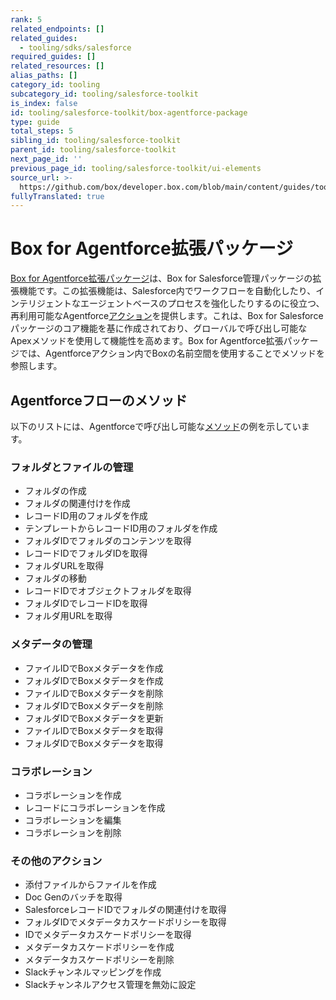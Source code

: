 ```yaml
---
rank: 5
related_endpoints: []
related_guides:
  - tooling/sdks/salesforce
required_guides: []
related_resources: []
alias_paths: []
category_id: tooling
subcategory_id: tooling/salesforce-toolkit
is_index: false
id: tooling/salesforce-toolkit/box-agentforce-package
type: guide
total_steps: 5
sibling_id: tooling/salesforce-toolkit
parent_id: tooling/salesforce-toolkit
next_page_id: ''
previous_page_id: tooling/salesforce-toolkit/ui-elements
source_url: >-
  https://github.com/box/developer.box.com/blob/main/content/guides/tooling/salesforce-toolkit/box-agentforce-package.md
fullyTranslated: true
---
```

# Box for Agentforce拡張パッケージ

[Box for Agentforce拡張パッケージ][agentforce]は、Box for Salesforce管理パッケージの拡張機能です。この拡張機能は、Salesforce内でワークフローを自動化したり、インテリジェントなエージェントベースのプロセスを強化したりするのに役立つ、再利用可能なAgentforce[アクション][actions]を提供します。これは、Box for Salesforceパッケージのコア機能を基に作成されており、グローバルで呼び出し可能なApexメソッドを使用して機能性を高めます。Box for Agentforce拡張パッケージでは、Agentforceアクション内でBoxの名前空間を使用することでメソッドを参照します。

## Agentforceフローのメソッド

以下のリストには、Agentforceで呼び出し可能な[メソッド][methods]の例を示しています。

### フォルダとファイルの管理

* フォルダの作成
* フォルダの関連付けを作成
* レコードID用のフォルダを作成
* テンプレートからレコードID用のフォルダを作成
* フォルダIDでフォルダのコンテンツを取得
* レコードIDでフォルダIDを取得
* フォルダURLを取得
* フォルダの移動
* レコードIDでオブジェクトフォルダを取得
* フォルダIDでレコードIDを取得
* フォルダ用URLを取得

### メタデータの管理

* ファイルIDでBoxメタデータを作成
* フォルダIDでBoxメタデータを作成
* ファイルIDでBoxメタデータを削除
* フォルダIDでBoxメタデータを削除
* フォルダIDでBoxメタデータを更新
* ファイルIDでBoxメタデータを取得
* フォルダIDでBoxメタデータを取得

### コラボレーション

* コラボレーションを作成
* レコードにコラボレーションを作成
* コラボレーションを編集
* コラボレーションを削除

### その他のアクション

<!--alex ignore -->

* 添付ファイルからファイルを作成
* Doc Genのバッチを取得
* SalesforceレコードIDでフォルダの関連付けを取得
* フォルダIDでメタデータカスケードポリシーを取得
* IDでメタデータカスケードポリシーを取得
* メタデータカスケードポリシーを作成
* メタデータカスケードポリシーを削除
* Slackチャンネルマッピングを作成
* Slackチャンネルアクセス管理を無効に設定
  <!--alex enable -->

[agentforce]: https://support.box.com/hc/en-us/articles/40370228349331-Installing-Box-for-Agentforce

[methods]: g://tooling/salesforce-toolkit/methods

[actions]: g://tooling/salesforce-toolkit/flow-actions
